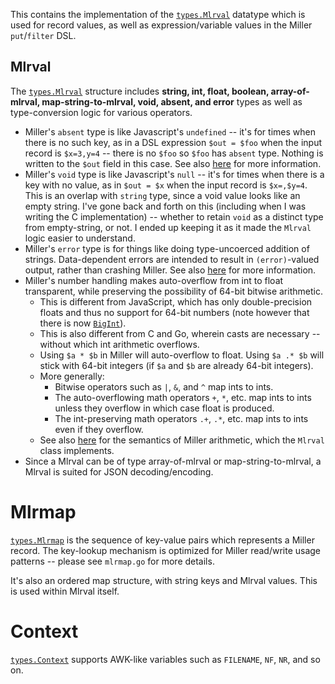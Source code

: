 This contains the implementation of the [`types.Mlrval`](./mlrval.go) datatype which is used for record values, as well as expression/variable values in the Miller `put`/`filter` DSL.

## Mlrval

The [`types.Mlrval`](./mlrval.go) structure includes **string, int, float, boolean, array-of-mlrval, map-string-to-mlrval, void, absent, and error** types as well as type-conversion logic for various operators.

* Miller's `absent` type is like Javascript's `undefined` -- it's for times when there is no such key, as in a DSL expression `$out = $foo` when the input record is `$x=3,y=4` -- there is no `$foo` so `$foo` has `absent` type. Nothing is written to the `$out` field in this case. See also [here](http://johnkerl.org/miller/doc/reference.html#Null_data:_empty_and_absent) for more information.
* Miller's `void` type is like Javascript's `null` -- it's for times when there is a key with no value, as in `$out = $x` when the input record is `$x=,$y=4`. This is an overlap with `string` type, since a void value looks like an empty string. I've gone back and forth on this (including when I was writing the C implementation) -- whether to retain `void` as a distinct type from empty-string, or not. I ended up keeping it as it made the `Mlrval` logic easier to understand.
* Miller's `error` type is for things like doing type-uncoerced addition of strings. Data-dependent errors are intended to result in `(error)`-valued output, rather than crashing Miller. See also [here](http://johnkerl.org/miller/doc/reference.html#Data_types) for more information.
* Miller's number handling makes auto-overflow from int to float transparent, while preserving the possibility of 64-bit bitwise arithmetic.
  * This is different from JavaScript, which has only double-precision floats and thus no support for 64-bit numbers (note however that there is now [`BigInt`](https://developer.mozilla.org/en-US/docs/Web/JavaScript/Reference/Global_Objects/BigInt)).
  * This is also different from C and Go, wherein casts are necessary -- without which int arithmetic overflows.
  * Using `$a * $b` in Miller will auto-overflow to float. Using `$a .* $b` will stick with 64-bit integers (if `$a` and `$b` are already 64-bit integers).
  * More generally:
    * Bitwise operators such as `|`, `&`, and `^` map ints to ints.
    * The auto-overflowing math operators `+`, `*`, etc. map ints to ints unless they overflow in which case float is produced.
    * The int-preserving math operators `.+`, `.*`, etc. map ints to ints even if they overflow.
  * See also [here](http://johnkerl.org/miller/doc/reference.html#Arithmetic) for the semantics of Miller arithmetic, which the `Mlrval` class implements.
* Since a Mlrval can be of type array-of-mlrval or map-string-to-mlrval, a Mlrval is suited for JSON decoding/encoding.

# Mlrmap

[`types.Mlrmap`](./mlrmap.go) is the sequence of key-value pairs which represents a Miller record. The key-lookup mechanism is optimized for Miller read/write usage patterns -- please see `mlrmap.go` for more details.

It's also an ordered map structure, with string keys and Mlrval values. This is used within Mlrval itself.

# Context

[`types.Context`](./context.go) supports AWK-like variables such as `FILENAME`, `NF`, `NR`, and so on.
